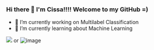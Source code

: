 ### Hi there 👋 I'm Cissa!!!! Welcome to my GitHub =)

<!--
**cissagatto/cissagatto** is a ✨ _special_ ✨ repository because its `README.md` (this file) appears on your GitHub profile.

Here are some ideas to get you started:

- 🔭 I’m currently working on ...
- 🌱 I’m currently learning about Machine Learning
- 👯 I’m looking to collaborate on ...
- 🤔 I’m looking for help with ...
- 💬 Ask me about ...
- 📫 How to reach me: ...
- 😄 Pronouns: ...
- ⚡ Fun fact: ...
-->

- 🔭 I’m currently working on Multilabel Classification
- 🌱 I’m currently learning about Machine Learning


<img src="{https://img.shields.io/badge/Gmail-D14836?style=for-the-badge&logo=gmail&logoColor=white}" /> or ![image]({BadgeURLHere})
